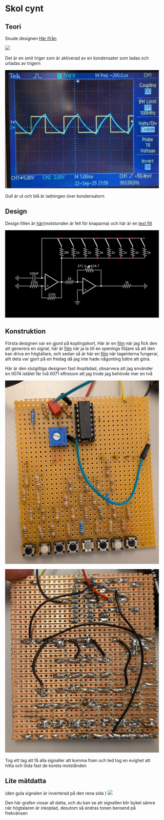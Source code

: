 # Skol cynt

## Teori

Snude designen [Här ifrån](https://www.instructables.com/Make-an-Awesome-Analog-Synthesizer/)

![](https://content.instructables.com/FSK/7UDF/K5F4M50L/FSK7UDFK5F4M50L.jpg?auto=webp&frame=1&fit=bounds&md=MjAyMC0wMS0xNSAxMTozMDoyOS4w)

Det är en smit triger som är aktiverad av en kondensater som ladas och urladas av trigern

![](SkolSynt/20250922_231632_1.jpg)

Gull är ut och blå är ladningen över kondensatorn

## Design

Design fillen är [här](https://www.falstad.com/circuit/circuitjs.html?ctz=CQAgjCAMB0l3AWAnC1b0DZwwExxwOwEDMkAHDhigSAKxl12R0CmAtGGAFACGIZxHCBxkGSMEJEMGtEG1lh48KCsVLeIJASykE2AkN39G87EuYWz8LgCdNE4aM3bHDZmshcA7s6xTfwggW3vqGkHqKBoHBYAR6Wn5BodHgVlDQxARgxCAASiwAzgCWBQAuPAB2AMYsXADmAYLMCSDEGG5QtvyCrbRC4oZ9Kjh41j4Cg0ITreGdPgO9-Q7+nnbTRtoMRswj6lXdklGbwlERsOYX8GDsNBbnEJ4Nx4RCJH5RwfMOYEhLkk6ecY9ThTHovObJIycIbbLrQsIRUYzPTuawNCRwZHgHAILazT72IQ-Ik4hjEzp2BbkqkIFFWawFQngWlMkGqEClGwAV1qjKQGHcLP57gc7g53NqlIF4F+mmlYBZqLgcMgtCw5MUauZdI8XEZmvVLIN4FFqU5PL1ZjJRrgZNNEHNkqtMqJtu1qmsdgx7ll3vdSs8+qRCsRmLZYsdlokuPd0btQgjErhpJd2JjIY9yq9YCGGpzRMVVij+djJfDZqT+sUESN1ZNCYrFuzszzLcLup8cfrB27jxAxw2bSxwSAA)(motstonden är fell för knaparna) och här är en [text fill](https://caspian.rosengren.nu/SkolSynt/Design.txt)

![](SkolSynt/20250922_232350_image.png)

## Konstruktion

Första designen var en gjord på koplingskort, Här är en [film](https://caspian.rosengren.nu/Projekt/SkolSynt/FörstaFunkionelaDesignen.mp4) när jag fick den att generera en signal, här är [film](https://caspian.rosengren.nu/Projekt/SkolSynt/FungerandeHögtalare.mp4) när ja la till en spenings följare så att den kan driva en högtallare, och sedan så är här en [film](https://caspian.rosengren.nu/Projekt/SkolSynt/FuntionelKeybord.mp4) när tagenterna fungerar, allt deta var gjort på en fredag då jag inte hade någonting bätre att göra.






Här är den slutgiltiga designen fast ihoplädad, obsarvera att jag använder en tl074 istälet fär två tl071 eftresom att jag trode jag behövde mer en två

![](SkolSynt/20250922_233506_PXL_20250922_130904709.jpg)

![](SkolSynt/20250922_233518_PXL_20250922_130910228.MP.jpg)

Tog ett tag att få alla signaller att komma fram och ted tog en evighet att hitta och löda fast de koreta motstånden

## Lite mätdatta

(den gula signalen är inverterad på den rena sida )
![](SkolSynt/allaSignaler.jpg)


Den här grafen vissar all datta, och du kan se att signallen blir byket sämre när högtalaren är inkoplad, desutom så endras tonen beroend på frekvänsen
